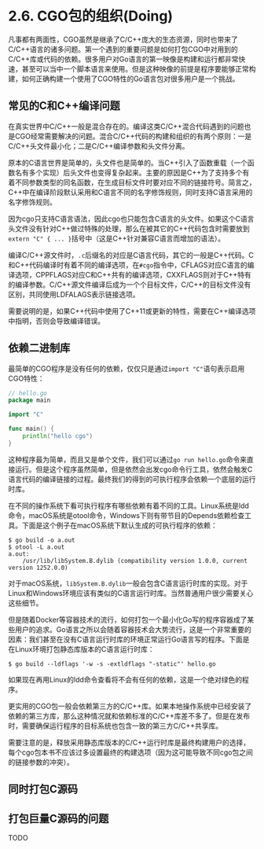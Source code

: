 # 2.6. CGO包的组织(Doing)

凡事都有两面性，CGO虽然是继承了C/C++庞大的生态资源，同时也带来了C/C++语言的诸多问题。第一个遇到的重要问题是如何打包CGO中对用到的C/C++库或代码的依赖。很多用户对Go语言的第一映像是构建和运行都非常快速，甚至可以当中一个脚本语言来使用。但是这种映像的前提是程序要能够正常构建，如何正确构建一个使用了CGO特性的Go语言包对很多用户是一个挑战。

## 常见的C和C++编译问题

在真实世界中C/C++一般是混合存在的。编译这类C/C++混合代码遇到的问题也是CGO经常需要解决的问题。混合C/C++代码的构建和组织的有两个原则：一是C/C++头文件最小化；二是C/C++编译参数和头文件分离。

原本的C语言世界是简单的，头文件也是简单的。当C++引入了函数重载（一个函数名有多个实现）后头文件也变得复杂起来。主要的原因是C++为了支持多个有着不同参数类型的同名函数，在生成目标文件时要对应不同的链接符号。简言之，C++中在编译阶段默认采用和C语言不同的名字修饰规则，同时支持C语言采用的名字修饰规则。

因为cgo只支持C语言语法，因此cgo也只能包含C语言的头文件。如果这个C语言头文件没有针对C++做过特殊的处理，那么在被其它的C++代码包含时需要放到`extern "C" { ... }`括号中（这是C++针对兼容C语言而增加的语法）。

编译C/C++源文件时，`.c`后缀名的对应是C语言代码，其它的一般是C++代码。C和C++代码编译时有着不同的编译选项，在`#cgo`指令中，CFLAGS对应C语言的编译选项，CPPFLAGS对应C和C++共有的编译选项，CXXFLAGS则对于C++特有的编译参数。C/C++源文件编译后成为一个个目标文件，C/C++的目标文件没有区别，共同使用LDFALAGS表示链接选项。

需要说明的是，如果C++代码中使用了C++11或更新的特性，需要在C++编译选项中指明，否则会导致编译错误。

<!-- 组织一个例子 -->

## 依赖二进制库

最简单的CGO程序是没有任何的依赖，仅仅只是通过`import "C"`语句表示启用CGO特性：

```go
// hello.go
package main

import "C"

func main() {
	println("hello cgo")
}
```

这种程序最为简单，而且又是单个文件，我们可以通过`go run hello.go`命令来直接运行。但是这个程序虽然简单，但是依然会出发cgo命令行工具，依然会触发C语言代码的编译链接的过程。最终我们的得到的可执行程序会依赖一个底层的运行时库。

在不同的操作系统下看可执行程序有哪些依赖有着不同的工具。Linux系统是ldd命令，macOS系统是otool命令，Windows下则有带节目的Depends依赖检查工具。下面是这个例子在macOS系统下默认生成的可执行程序的依赖：

```
$ go build -o a.out
$ otool -L a.out
a.out:
    /usr/lib/libSystem.B.dylib (compatibility version 1.0.0, current version 1252.0.0)
```

对于macOS系统，`libSystem.B.dylib`一般会包含C语言运行时库的实现。对于Linux和Windows环境应该有类似的C语言运行时库。当然普通用户很少需要关心这些细节。

但是随着Docker等容器技术的流行，如何打包一个最小化Go写的程序容器成了某些用户的追求。Go语言之所以会随着容器技术会大势流行，这是一个非常重要的因素：我们甚至在没有C语言运行时库的环境正常运行Go语言写的程序。下面是在Linux环境打包静态库版本的C语言运行时库：

```
$ go build --ldflags '-w -s -extldflags "-static"' hello.go
```

如果现在再用Linux的ldd命令查看将不会有任何的依赖，这是一个绝对绿色的程序。

更实用的CGO包一般会依赖第三方的C/C++库。如果本地操作系统中已经安装了依赖的第三方库，那么这种情况就和依赖标准的C/C++库差不多了。但是在发布时，需要确保运行程序的目标系统也包含一致的第三方C/C++共享库。

需要注意的是，释放采用静态库版本的C/C++运行时库是最终构建用户的选择，每个cgo包本书不应该过多设置最终的构建选项（因为这可能导致不同cgo包之间的链接参数的冲突）。

<!-- pkg-config 自定义的命令 -->

## 同时打包C源码

## 打包巨量C源码的问题

TODO

<!--
可移植的cgo

小的cgo包直接内置c/c++代码

1. copy到本目录

2. 创建 include 文件

很大的c包，全部内置会导致构建复杂化

分2步，1 go generate 进行构建
2 lib 包含

-->

